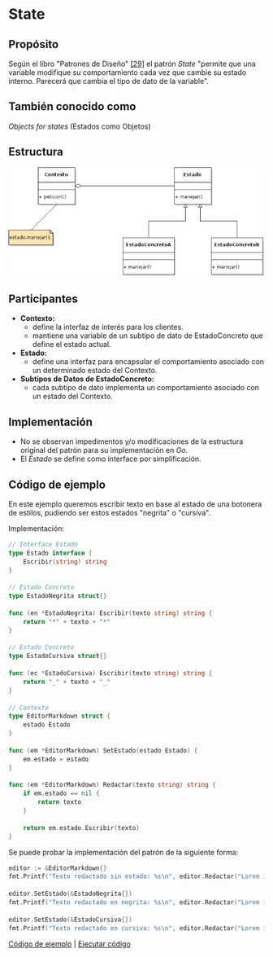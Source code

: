 # State

## Propósito

Según el libro "Patrones de Diseño" [\[29\]](../../../recursos.md) el patrón _State_ "permite que una variable modifique su comportamiento cada vez que cambie su estado interno. Parecerá que cambia el tipo de dato de la variable".

## También conocido como

_Objects for states_ \(Estados como Objetos\)

## Estructura

![](../../../.gitbook/assets/state.png)

## Participantes

* **Contexto:**
  * define la interfaz de interés para los clientes.
  * mantiene una variable de un subtipo de dato de EstadoConcreto que define el estado actual.
* **Estado:**
  * define una interfaz para encapsular el comportamiento asociado con un determinado estado del Contexto.
* **Subtipos de Datos de EstadoConcreto:**
  * cada subtipo de dato implementa un comportamiento asociado con un estado del Contexto.

## Implementación

* No se observan impedimentos y/o modificaciones de la estructura original del patrón para su implementación en _Go_.
* El _Estado_ se define como interface por simplificación.

## Código de ejemplo

En este ejemplo queremos escribir texto en base al estado de una botonera de estilos, pudiendo ser estos estados "negrita" o "cursiva".

Implementación:

```go
// Interface Estado
type Estado interface {
    Escribir(string) string
}

// Estado Concreto
type EstadoNegrita struct{}

func (en *EstadoNegrita) Escribir(texto string) string {
    return "*" + texto + "*"
}

// Estado Concreto
type EstadoCursiva struct{}

func (ec *EstadoCursiva) Escribir(texto string) string {
    return "_" + texto + "_"
}

// Contexto
type EditorMarkdown struct {
    estado Estado
}

func (em *EditorMarkdown) SetEstado(estado Estado) {
    em.estado = estado
}

func (em *EditorMarkdown) Redactar(texto string) string {
    if em.estado == nil {
        return texto
    }

    return em.estado.Escribir(texto)
}
```

Se puede probar la implementación del patrón de la siguiente forma:

```go
editor := &EditorMarkdown{}
fmt.Printf("Texto redactado sin estado: %s\n", editor.Redactar("Lorem ipsum"))

editor.SetEstado(&EstadoNegrita{})
fmt.Printf("Texto redactado en negrita: %s\n", editor.Redactar("Lorem ipsum"))

editor.SetEstado(&EstadoCursiva{})
fmt.Printf("Texto redactado en cursiva: %s\n", editor.Redactar("Lorem ipsum"))
```

[Código de ejemplo](https://github.com/danielspk/designpatternsingo/tree/master/patrones/comportamiento/state) \| [Ejecutar código](https://play.golang.org/p/KsYfTyLBDVI)

